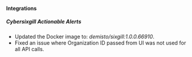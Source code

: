 
#### Integrations

##### Cybersixgill Actionable Alerts
- Updated the Docker image to: *demisto/sixgill:1.0.0.66910*.
- Fixed an issue where Organization ID passed from UI was not used for all API calls.